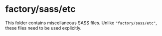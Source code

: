 # factory/sass/etc

This folder contains miscellaneous SASS files. Unlike `"factory/sass/etc"`, these files
need to be used explicitly.
